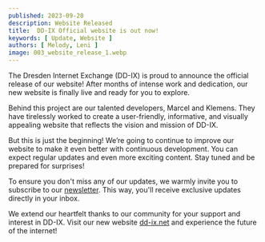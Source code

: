 ```yaml
---
published: 2023-09-20
description: Website Released
title:  DD-IX Official website is out now!
keywords: [ Update, Website ]
authors: [ Melody, Leni ]
image: 003_website_release_1.webp
---
```


The Dresden Internet Exchange (DD-IX) is proud to announce the official release of our website! After months of intense work and dedication, our new website is finally live and ready for you to explore.

Behind this project are our talented developers, Marcel and Klemens. They have tirelessly worked to create a user-friendly, informative, and visually appealing website that reflects the vision and mission of DD-IX.

But this is just the beginning! We’re going to continue to improve our website to make it even better with continuous development. You can expect regular updates and even more exciting content. Stay tuned and be prepared for surprises!

To ensure you don't miss any of our updates, we warmly invite you to subscribe to our [newsletter](https://dd-ix.net/news/subscribe). This way, you'll receive exclusive updates directly in your inbox.

We extend our heartfelt thanks to our community for your support and interest in DD-IX. Visit our new website [dd-ix.net](https://dd-ix.net) and experience the future of the internet!
